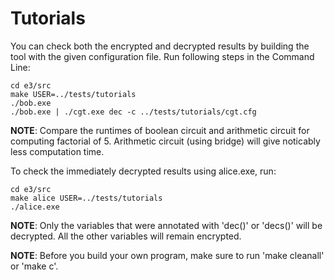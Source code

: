 # Tutorials

You can check both the encrypted and decrypted results by building the tool with the 
given configuration file. Run following steps in the Command Line:
```
cd e3/src
make USER=../tests/tutorials
./bob.exe
./bob.exe | ./cgt.exe dec -c ../tests/tutorials/cgt.cfg
```

**NOTE**: Compare the runtimes of boolean circuit and arithmetic circuit for computing 
factorial of 5. Arithmetic circuit (using bridge) will give noticably less computation time.

To check the immediately decrypted results using alice.exe, run:
```
cd e3/src
make alice USER=../tests/tutorials
./alice.exe
```

**NOTE**: Only the variables that were annotated with 'dec()' or 'decs()' will be decrypted.
All the other variables will remain encrypted.

**NOTE**: Before you build your own program, make sure to run 'make cleanall' or 'make c'.